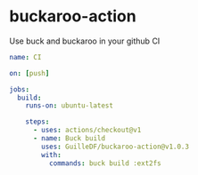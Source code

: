 # buckaroo-action

Use buck and buckaroo in your github CI

```yaml
name: CI

on: [push]

jobs:
  build:
    runs-on: ubuntu-latest

    steps:
      - uses: actions/checkout@v1
      - name: Buck build
        uses: GuilleDF/buckaroo-action@v1.0.3
        with:
          commands: buck build :ext2fs
```
